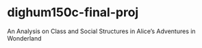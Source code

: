 # dighum150c-final-proj
An Analysis on Class and Social Structures in Alice’s Adventures in Wonderland
